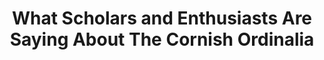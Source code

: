 ---
enable: true
title: "What Scholars and Enthusiasts Are Saying About The Cornish Ordinalia"
description: "Explore the profound impact and significance of The Cornish Ordinalia through the words of scholars, performers, and enthusiasts. Discover their testimonials below."

# Testimonials
testimonials:
  - name: "Dr. Eleanor Hughes"
    designation: "Medieval Literature Scholar"
    avatar: "/images/avatar-sm.png"
    content: "The Cornish Ordinalia is not just a collection of plays; it’s a captivating journey into Cornwall's medieval past. Its linguistic richness and theological depth provide a fascinating study for scholars and a compelling narrative for audiences."

  - name: "Thomas Redwood"
    designation: "Director, Ordinalia Modern Performance"
    avatar: "/images/avatar-sm.png"
    content: "Staging The Cornish Ordinalia has been a remarkable experience. The narrative's historical essence combined with its theological inquiries presents a unique theatrical endeavour that resonates even with modern audiences."

  - name: "Lily Johnson"
    designation: "Cornish Language Enthusiast"
    avatar: "/images/avatar-sm.png"
    content: "The Cornish Ordinalia is a treasure trove for anyone interested in the Cornish language. It offers a glimpse into the lexical and grammatical structures of Middle Cornish, enriching our understanding of Cornwall’s linguistic heritage."

  - name: "Prof. Martin Andrews"
    designation: "Theatre Historian"
    avatar: "/images/avatar-sm.png"
    content: "The innovative staging and performance techniques illustrated in The Cornish Ordinalia manuscript exhibit a high degree of theatrical craft that was far ahead of its time. It's a testament to the creative spirit of medieval Cornish society."

# don't create a separate page
_build:
  render: "never"
---